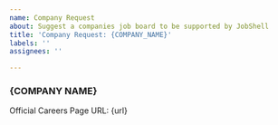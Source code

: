 ```yaml
---
name: Company Request
about: Suggest a companies job board to be supported by JobShell
title: 'Company Request: {COMPANY_NAME}'
labels: ''
assignees: ''

---
```


### {COMPANY NAME}


Official Careers Page URL: {url}
